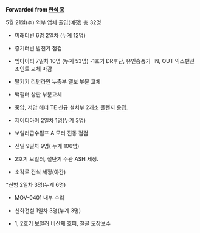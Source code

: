 **Forwarded from [현석 홍](https://t.me/no_username_7697213888)**

5월 21일(수) 외부 업체 출입(예정) 총 32명 

* 미래터빈 6명 2일차 (누계 12명)
- 증기터빈 발전기 점검

* 엠아이티 7일차 10명 (누계 53명)
-1호기 DR후단, 유인송풍기  IN, OUT 익스팬션 조인트 교체 마감

- 탈기기 리턴라인 누증부 엘보 부분 교체

- 백필터 상판 부분교체   

- 중압, 저압 헤더 TE 신규 설치부 2개소  플랜지 용접. 

* 제이티아이 2일차 1명(누계 3명)
- 보일러급수펌프 A 모터  진동 점검

* 신일 9일차 9명( 누계 106명)
- 2호기 보일러, 절탄기 수관 ASH 세정.

- 소각로 건식 세정(야간)

*신범 2일차 3명(누계 6명)
- MOV-0401 내부 수리

* 신화건설 1일차 3명(누계 3명)
- 1, 2호기 보일러 비산재 호퍼, 철골 도장보수